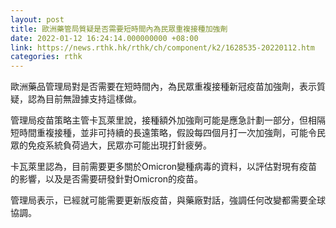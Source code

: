 ```yaml
---
layout: post
title: 歐洲藥管局質疑是否需要短時間內為民眾重複接種加強劑
date: 2022-01-12 16:24:14.000000000 +08:00
link: https://news.rthk.hk/rthk/ch/component/k2/1628535-20220112.htm
categories: rthk
---
```


歐洲藥品管理局對是否需要在短時間內，為民眾重複接種新冠疫苗加強劑，表示質疑，認為目前無證據支持這樣做。

管理局疫苗策略主管卡瓦萊里說，接種額外加強劑可能是應急計劃一部分，但相隔短時間重複接種，並非可持續的長遠策略，假設每四個月打一次加強劑，可能令民眾的免疫系統負荷過大，民眾亦可能出現打針疲勞。

卡瓦萊里認為，目前需要更多關於Omicron變種病毒的資料，以評估對現有疫苗的影響，以及是否需要研發針對Omicron的疫苗。

管理局表示，已經就可能需要更新版疫苗，與藥廠對話，強調任何改變都需要全球協調。
